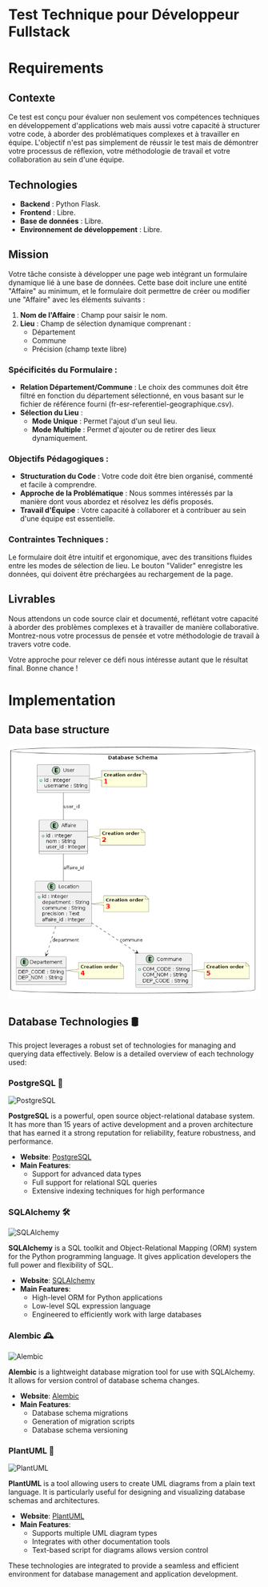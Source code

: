 
# Test Technique pour Développeur Fullstack

# Requirements

## Contexte

Ce test est conçu pour évaluer non seulement vos compétences techniques en développement d'applications web mais aussi votre capacité à structurer votre code, à aborder des problématiques complexes et à travailler en équipe. L'objectif n'est pas simplement de réussir le test mais de démontrer votre processus de réflexion, votre méthodologie de travail et votre collaboration au sein d'une équipe.

## Technologies

- **Backend** : Python Flask.
- **Frontend** : Libre.
- **Base de données** : Libre.
- **Environnement de développement** : Libre.

## Mission

Votre tâche consiste à développer une page web intégrant un formulaire dynamique lié à une base de données. Cette base doit inclure une entité "Affaire" au minimum, et le formulaire doit permettre de créer ou modifier une "Affaire" avec les éléments suivants :

1. **Nom de l'Affaire** : Champ pour saisir le nom.
2. **Lieu** : Champ de sélection dynamique comprenant :
   - Département
   - Commune
   - Précision (champ texte libre)

### Spécificités du Formulaire :

- **Relation Département/Commune** : Le choix des communes doit être filtré en fonction du département sélectionné, en vous basant sur le fichier de référence fourni (fr-esr-referentiel-geographique.csv).
- **Sélection du Lieu** :
  - **Mode Unique** : Permet l'ajout d'un seul lieu.
  - **Mode Multiple** : Permet d'ajouter ou de retirer des lieux dynamiquement.

### Objectifs Pédagogiques :

- **Structuration du Code** : Votre code doit être bien organisé, commenté et facile à comprendre.
- **Approche de la Problématique** : Nous sommes intéressés par la manière dont vous abordez et résolvez les défis proposés.
- **Travail d'Équipe** : Votre capacité à collaborer et à contribuer au sein d'une équipe est essentielle.

### Contraintes Techniques :

Le formulaire doit être intuitif et ergonomique, avec des transitions fluides entre les modes de sélection de lieu. Le bouton "Valider" enregistre les données, qui doivent être préchargées au rechargement de la page.

## Livrables

Nous attendons un code source clair et documenté, reflétant votre capacité à aborder des problèmes complexes et à travailler de manière collaborative. Montrez-nous votre processus de pensée et votre méthodologie de travail à travers votre code.

Votre approche pour relever ce défi nous intéresse autant que le résultat final. Bonne chance !

# Implementation

## Data base structure
![postgres database structure](./assets/diagramsBackend/images/genearlDatabase.png)

## Database Technologies 🛢️

This project leverages a robust set of technologies for managing and querying data effectively. Below is a detailed overview of each technology used:

### PostgreSQL 🐘

![PostgreSQL](https://img.shields.io/badge/PostgreSQL-316192?style=for-the-badge&logo=postgresql&logoColor=white)

**PostgreSQL** is a powerful, open source object-relational database system. It has more than 15 years of active development and a proven architecture that has earned it a strong reputation for reliability, feature robustness, and performance.

- **Website**: [PostgreSQL](https://www.postgresql.org/)
- **Main Features**:
  - Support for advanced data types
  - Full support for relational SQL queries
  - Extensive indexing techniques for high performance

### SQLAlchemy 🛠️

![SQLAlchemy](https://img.shields.io/badge/SQLAlchemy-CC2927?style=for-the-badge&logo=sqlalchemy&logoColor=white)

**SQLAlchemy** is a SQL toolkit and Object-Relational Mapping (ORM) system for the Python programming language. It gives application developers the full power and flexibility of SQL.

- **Website**: [SQLAlchemy](https://www.sqlalchemy.org/)
- **Main Features**:
  - High-level ORM for Python applications
  - Low-level SQL expression language
  - Engineered to efficiently work with large databases

### Alembic 🕰️

![Alembic](https://img.shields.io/badge/Alembic-3670A0?style=for-the-badge&logo=alembic&logoColor=ffdd54)

**Alembic** is a lightweight database migration tool for use with SQLAlchemy. It allows for version control of database schema changes.

- **Website**: [Alembic](https://alembic.sqlalchemy.org/)
- **Main Features**:
  - Database schema migrations
  - Generation of migration scripts
  - Database schema versioning

### PlantUML 🌱

![PlantUML](https://img.shields.io/badge/PlantUML-green?style=for-the-badge)

**PlantUML** is a tool allowing users to create UML diagrams from a plain text language. It is particularly useful for designing and visualizing database schemas and architectures.

- **Website**: [PlantUML](https://plantuml.com/)
- **Main Features**:
  - Supports multiple UML diagram types
  - Integrates with other documentation tools
  - Text-based script for diagrams allows version control

These technologies are integrated to provide a seamless and efficient environment for database management and application development.
